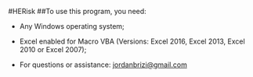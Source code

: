 #HERisk
##To use this program, you need:

- Any Windows operating system;

- Excel enabled for Macro VBA (Versions: Excel 2016, Excel 2013, Excel 2010 or Excel 2007);

- For questions or assistance: jordanbrizi@gmail.com